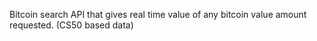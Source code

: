 Bitcoin search API that gives real time value of any bitcoin value amount requested. (CS50 based data)
